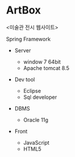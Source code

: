 # ArtBox
<미술관 전시 웹사이트>

Spring Framework

- Server
   - window 7 64bit
   - Apache tomcat 8.5

- Dev tool
   - Eclipse 
   - Sql developer
   
- DBMS
   - Oracle 11g
   
- Front
   - JavaScript
   - HTML5
